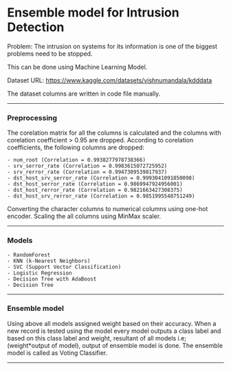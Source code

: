 # Ensemble model for Intrusion Detection

Problem: The intrusion on systems for its information is one of the biggest problems need to be stopped.

This can be done using Machine Learning Model.

Dataset URL: <https://www.kaggle.com/datasets/vishnumandala/kdddata>

The dataset columns are written in code file manually.

---------------------------------------------------------------------------------------------------------------------------------

### Preprocessing

The corelation matrix for all the columns is calculated and the columns with corelation coefficient > 0.95 are dropped.
According to corelation coefficients, the following columns are dropped:

    - num_root (Correlation = 0.9938277978738366)
    - srv_serror_rate (Correlation = 0.9983615072725952)
    - srv_rerror_rate (Correlation = 0.9947309539817937)
    - dst_host_srv_serror_rate (Correlation = 0.9993041091850098)
    - dst_host_serror_rate (Correlation = 0.9869947924956001)
    - dst_host_rerror_rate (Correlation = 0.9821663427308375)
    - dst_host_srv_rerror_rate (Correlation = 0.9851995540751249)

Converting the character columns to numerical columns using one-hot encoder.
Scaling the all columns using MinMax scaler.

---------------------------------------------------------------------------------------------------------------------------------

### Models

    - RandomForest
    - KNN (k-Nearest Neighbors)
    - SVC (Support Vector Classification)
    - Logistic Regression
    - Decision Tree with AdaBoost
    - Decision Tree

---------------------------------------------------------------------------------------------------------------------------------

### Ensemble model

Using above all models assigned weight based on their accuracy.
When a new record is tested using the model every model outputs a class label and based on this class label and weight, resultant of all models i.e; (weight*output of model), output of ensemble model is done.
The ensemble model is called as Voting Classifier.

---------------------------------------------------------------------------------------------------------------------------------
